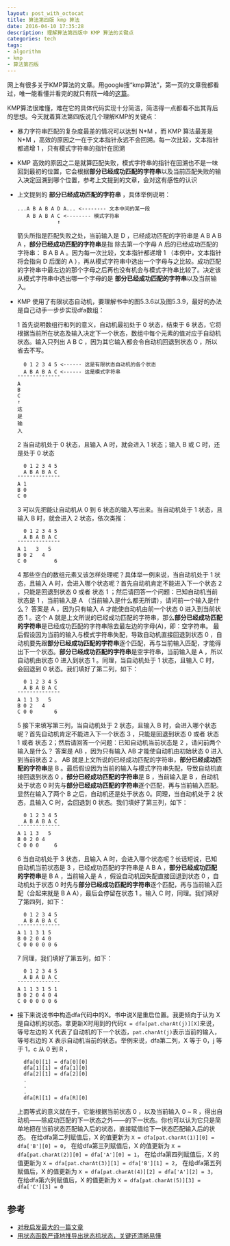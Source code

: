 ```yaml
---
layout: post_with_octocat
title: 算法第四版 kmp 算法
date: 2016-04-10 17:35:28
description: 理解算法第四版中 KMP 算法的关键点
categories: tech
tags: 
- algorithm
- kmp
- 算法第四版
---
```

网上有很多关于KMP算法的文章。用google搜“kmp算法”，第一页的文章我都看过，唯一能看懂并看完的就只有阮一峰的[这篇](http://www.ruanyifeng.com/blog/2013/05/Knuth%E2%80%93Morris%E2%80%93Pratt_algorithm.html)。

KMP算法很难懂，难在它的具体代码实现十分简洁，简洁得一点都看不出其背后的思想。今天就着算法第四版说几个理解KMP的关键点：
- 暴力字符串匹配的复杂度最差的情况可以达到 N*M ，而 KMP 算法最差是 N+M ，高效的原因之一在于文本指针永远不会回溯。每一次比较，文本指针都递增 1 ，只有模式字符串的指针在回溯
- KMP 高效的原因之二是就算匹配失败，模式字符串的指针在回溯也不是一味回到最初的位置，它会根据**部分已经成功匹配的字符串**以及当前匹配失败的输入决定回溯到哪个位置，参考上文提到的文章，会对这有感性的认识
- 上文提到的 **部分已经成功匹配的字符串** ，具体举例说明：
  ```
  ...A B A B A D A... <-------- 文本中间的某一段
     A B A B A C <-------- 模式字符串
               ↑
  ```
  箭头所指是匹配失败之处，当前输入是 D ，已经成功匹配的字符串是 A B A B A ，**部分已经成功匹配的字符串**是指 除去第一个字母 A 后的已经成功匹配的字符串： B A B A 。因为每一次比较，文本指针都递增 1 （本例中，文本指针将会指向 D 后面的 A ），再从模式字符串中选出一个字母与之比较。成功匹配的字符串中最左边的那个字母之后再也没有机会与模式字符串比较了。决定该从模式字符串中选出哪一个字母的是 **部分已经成功匹配的字符串**以及当前输入。

- KMP 使用了有限状态自动机，要理解书中的图5.3.6以及图5.3.9，最好的办法是自己动手一步步实现dfa数组：

  1 首先说明数组行和列的意义，自动机最初处于 0 状态，结束于 6 状态，它将根据当前所在状态及输入决定下一个状态，数组中每个元素的值对应于自动机状态。输入只列出 A B C ，因为其它输入都会令自动机回退到状态 0 ，所以省去不写。
  ```
    0 1 2 3 4 5 <------ 这是有限状态自动机的各个状态
    A B A B A C <------ 这是模式字符串
  ¯¯¯¯¯¯¯¯¯¯¯¯¯¯
  A 
  B
  C
  ↑
  这
  是
  输
  入
  ```
  2 当自动机处于 0 状态，且输入 A 时，就会进入 1 状态；输入 B 或 C 时，还是处于 0 状态
  ```
    0 1 2 3 4 5
    A B A B A C
  ¯¯¯¯¯¯¯¯¯¯¯¯¯¯
  A 1
  B 0
  C 0
  ```
  3 可以先把能让自动机从 0 到 6 状态的输入写出来。当自动机处于 1 状态，且输入 B 时，就会进入 2 状态，依次类推：
  ```
    0 1 2 3 4 5
    A B A B A C
  ¯¯¯¯¯¯¯¯¯¯¯¯¯¯
  A 1   3   5
  B 0 2   4
  C 0         6
  ```
  4 那些空白的数组元素又该怎样处理呢？具体举一例来说，当自动机处于 1 状态，且输入 A 时，会进入哪个状态呢？首先自动机肯定不能进入下一个状态 2 ，只能是回退到状态 0 或者 状态 1 ；然后请回答一个问题：已知自动机当前状态是 1 ，当前输入是 A （当前输入是什么都无所谓），请问前一个输入是什么？ 答案是 A ，因为只有输入 A 才能使自动机由前一个状态 0 进入到当前状态 1 。这个 A 就是上文所说的已经成功匹配的字符串，那么**部分已经成功匹配的字符串**是已经成功匹配的字符串除去最左边的字母(A)，即：空字符串。 最后假设因为当前的输入与模式字符串失配，导致自动机直接回退到状态 0 ，自动机要先跟**部分已经成功匹配的字符串**逐个匹配，再与当前输入匹配，才能得出下一个状态。**部分已经成功匹配的字符串**是空字符串，当前输入是 A ，所以自动机由状态 0 进入到状态 1 。同理，当自动机处于 1 状态，且输入 C 时，会回退到 0 状态。我们填好了第二列，如下：
  ```
    0 1 2 3 4 5
    A B A B A C
  ¯¯¯¯¯¯¯¯¯¯¯¯¯¯
  A 1 1 3   5
  B 0 2   4
  C 0 0       6
  ```
  5 接下来填写第三列，当自动机处于 2 状态，且输入 B 时，会进入哪个状态呢？首先自动机肯定不能进入下一个状态 3 ，只能是回退到状态 0 或者 状态 1 或者 状态 2；然后请回答一个问题：已知自动机当前状态是 2 ，请问前两个输入是什么？ 答案是 AB ，因为只有输入 AB 才能使自动机由初始状态 0 进入到当前状态 2 。 AB 就是上文所说的已经成功匹配的字符串，**部分已经成功匹配的字符串**是 B 。最后假设因为当前的输入与模式字符串失配，导致自动机直接回退到状态 0 ，**部分已经成功匹配的字符串**是 B ，当前输入是 B ，自动机处于状态 0 时先与**部分已经成功匹配的字符串**逐个匹配，再与当前输入匹配。显然在输入了两个 B 之后，自动机还是处于状态 0。同理，当自动机处于 2 状态，且输入 C 时，会回退到 0 状态。我们填好了第三列，如下：
  ```
    0 1 2 3 4 5
    A B A B A C
  ¯¯¯¯¯¯¯¯¯¯¯¯¯¯
  A 1 1 3   5
  B 0 2 0 4
  C 0 0 0     6  
  ```
  6 当自动机处于 3 状态，且输入 A 时，会进入哪个状态呢？长话短说，已知自动机当前状态是 3 ，已经成功匹配的字符串是 A B A ，**部分已经成功匹配的字符串**是 B A ，当前输入是 A ，假设自动机因失配直接回退到状态 0 ，自动机处于状态 0 时先与**部分已经成功匹配的字符串**逐个匹配，再与当前输入匹配（合起来就是 B A A），最后会停留在状态 1 。输入 C 时，同理。我们填好了第四列，如下：
  ```
    0 1 2 3 4 5
    A B A B A C
  ¯¯¯¯¯¯¯¯¯¯¯¯¯¯
  A 1 1 3 1 5
  B 0 2 0 4 0
  C 0 0 0 0 0 6  
  ```
  7 同理，我们填好了第五列，如下：
  ```
    0 1 2 3 4 5
    A B A B A C
  ¯¯¯¯¯¯¯¯¯¯¯¯¯¯
  A 1 1 3 1 5 1
  B 0 2 0 4 0 4
  C 0 0 0 0 0 6  
  ```
- 接下来说说书中构造dfa代码中的X。书中说X是重启位置。我更倾向于认为 X 是自动机的状态。拿更新X时用到的代码`X = dfa[pat.charAt(j)][X]`来说，等号左边的 X 代表了自动机的下一个状态，`pat.charAt(j)`表示当前的输入，等号右边的 X 表示自动机当前的状态。举例来说，dfa第二列，X 等于 0，j 等于 1，c 从 0 到 R ，
  ```
    dfa[0][1] = dfa[0][0]
    dfa[1][1] = dfa[1][0]
    dfa[2][1] = dfa[2][0]
    .
    .
    .
    dfa[R][1] = dfa[R][0]
  ```
  上面等式的意义就在于，它能根据当前状态 0 ，以及当前输入 0 ~ R ，得出自动机——除成功匹配的下一状态之外——的下一状态。你也可以认为它只是简单地把在当前状态匹配输入后的状态，直接赋值给下一状态匹配输入后的状态。
  在给dfa第二列赋值后，X 的值更新为 `X = dfa[pat.charAt(1)][0] = dfa['B'][0] = 0`，
  在给dfa第三列赋值后，X 的值更新为 `X = dfa[pat.charAt(2)][0] = dfa['A'][0] = 1`，
  在给dfa第四列赋值后，X 的值更新为 `X = dfa[pat.charAt(3)][1] = dfa['B'][1] = 2`，
  在给dfa第五列赋值后，X 的值更新为 `X = dfa[pat.charAt(4)][2] = dfa['A'][2] = 3`，
  在给dfa第六列赋值后，X 的值更新为 `X = dfa[pat.charAt(5)][3] = dfa['C'][3] = 0`


## 参考

- [对我启发最大的一篇文章](https://book.douban.com/subject/19952400/discussion/59623403/)
- [用状态函数严谨地推导出状态机状态，关键还清晰易懂](https://luodichen.com/blog/2015/04/10/kmp-algorithm/)